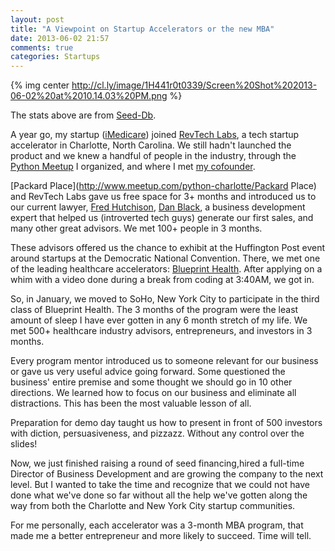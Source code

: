 ```yaml
---
layout: post
title: "A Viewpoint on Startup Accelerators or the new MBA"
date: 2013-06-02 21:57
comments: true
categories: Startups
---
```


{% img center http://cl.ly/image/1H441r0t0339/Screen%20Shot%202013-06-02%20at%2010.14.03%20PM.png %}

The stats above are from [Seed-Db](http://www.seed-db.com/accelerators).

A year go, my startup ([iMedicare](iMedicare.com)) joined [RevTech Labs](http://revtechlabs.com/), a tech startup accelerator in Charlotte, North Carolina. We still hadn't launched the product and we knew a handful of people in the industry, through the [Python Meetup](http://www.meetup.com/python-charlotte/) I organized, and where I met [my cofounder](http://www.linkedin.com/pub/matthew-johnson/5b/183/ba5).

[Packard Place](http://www.meetup.com/python-charlotte/Packard Place) and RevTech Labs gave us free space for 3+ months and introduced us to our current lawyer, [Fred Hutchison](http://www.linkedin.com/in/hutchison), [Dan Black](http://www.linkedin.com/in/performancecatalyst), a business development expert that helped us (introverted tech guys) generate our first sales, and many other great advisors. We met 100+ people in 3 months.

These advisors offered us the chance to exhibit at the Huffington Post event around startups at the Democratic National Convention. There, we met one of the leading healthcare accelerators: [Blueprint Health](blueprinthealth.org). After applying on a whim with a video done during a break from coding at 3:40AM, we got in.

So, in January, we moved to SoHo, New York City to participate in the third class of Blueprint Health. The 3 months of the program were the least amount of sleep I have ever gotten in any 6 month stretch of my life. We met 500+ healthcare industry advisors, entrepreneurs, and investors in 3 months.

Every program mentor introduced us to someone relevant for our business or gave us very useful advice going forward. Some questioned the business' entire premise and some thought we should go in 10 other directions. We learned how to focus on our business and eliminate all distractions. This has been the most valuable lesson of all.

Preparation for demo day taught us how to present in front of 500 investors with diction, persuasiveness, and pizzazz. Without any control over the slides!

Now, we just finished raising a round of seed financing,hired a full-time Director of Business Development and are growing the company to the next level. But I wanted to take the time and recognize that we could not have done what we've done so far without all the help we've gotten along the way from both the Charlotte and New York City startup communities.

For me personally, each accelerator was a 3-month MBA program, that made me a better entrepreneur and more likely to succeed. Time will tell.

